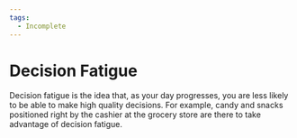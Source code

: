 ```yaml
---
tags:
  - Incomplete
---
```

# Decision Fatigue

Decision fatigue is the idea that, as your day progresses, you are less likely
to be able to make high quality decisions. For example, candy and snacks
positioned right by the cashier at the grocery store are there to take advantage
of decision fatigue.
